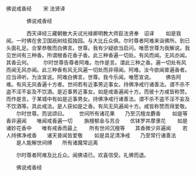   佛说戒香经
　　宋 法贤译




　　　　佛说戒香经

　　　　西天译经三藏朝散大夫试光禄卿明教大师臣法贤奉　诏译
　　如是我闻。一时佛在舍卫国祇树给孤独园。与大比丘众俱。尔时尊者阿难来诣佛所。到已头面礼足。合掌恭敬而白佛言。世尊。我有少疑欲当启问。唯愿世尊为我解说。我见世间有三种香。所谓根香花香子香。此三种香遍一切处。有风而闻。无风亦闻。其香云何。
　　尔时世尊告尊者阿难。勿作是言。谓此三种之香。遍一切处有风而闻无风亦闻。此三种香有风无风遍一切处而非得闻。阿难。汝今欲闻普遍香者。应当谛听。为汝宣说。阿难白佛言。世尊。我今乐闻。唯愿宣说。
　　佛告阿难。有风无风香遍十方者。世间若有近事男近事女。持佛净戒行诸善法。谓不杀不盗不淫不妄及不饮酒。是近事男近事女。如是戒香遍闻十方。而彼十方咸皆称赞。而作是言。于某城中有如是近事男女。持佛净戒行诸善法。谓不杀不盗不淫不妄及不饮酒等。具此戒法。是人获如是之香。有风无风遍闻十方。咸皆称赞而得爱敬。
　　尔时世尊。而说颂曰。
　　世间所有诸花果　　乃至沉檀龙麝香
　　如是等香非遍闻　　唯闻戒香遍一切
　　旃檀郁金与苏合　　优钵罗并摩隶花
　　如是诸妙花香中　　唯有戒香而最上
　　所有世间沉檀等　　其香微少非遍闻
　　若人持佛净戒香　　诸天普闻皆爱敬
　　如是具足清净戒　　乃至常行诸善法
　　是人能解世间缚　　所有诸魔常远离

　　尔时尊者阿难及比丘众。闻佛语已。欢喜信受。礼佛而退。

　　佛说戒香经


